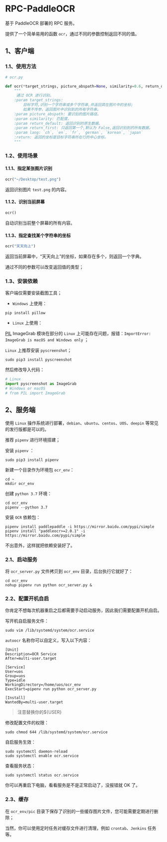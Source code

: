 # RPC-PaddleOCR

基于 PaddleOCR 部署的 RPC 服务。

提供了一个简单易用的函数 `ocr`，通过不同的参数控制返回不同的值。

## 1、客户端

### 1.1、使用方法

```python
# ocr.py

def ocr(*target_strings, picture_abspath=None, similarity=0.6, return_default=False, return_first=False, lang="ch"):
    """
     通过 OCR 进行识别。
    :param target_strings: 
        目标字符,识别一个字符串或多个字符串,并返回其在图片中的坐标;
        如果不传参，返回图片中识别到的所有字符串。
    :param picture_abspath: 要识别的图片路径。
    :param similarity: 匹配度。
    :param return_default: 返回识别的原生数据。
    :param return_first: 只返回第一个,默认为 False,返回识别到的所有数据。
    :param lang: `ch`, `en`, `fr`, `german`, `korean`, `japan`
    :return: 返回的坐标是目标字符串所在行的中心坐标。
    """
```

### 1.2、使用场景

#### 1.1.1、指定某张图片识别

```python
ocr("~/Desktop/test.png")
```

返回识别图片 `test.png` 的内容。 

#### 1.1.2、识别当前屏幕

```python
ocr()
```

自动识别当前整个屏幕的所有内容。

#### 1.1.3、指定查找某个字符串的坐标

```python
ocr("天天向上")
```

返回当前屏幕中，“天天向上”的坐标，如果存在多个，则返回一个字典。

通过不同的参数可以改变返回值的类型；

### 1.3、安装依赖

客户端仅需要安装截图工具；

- `Windows` 上使用：

```shell
pip install pillow
```

- `Linux` 上使用：

[PIL](https://en.wikipedia.org/wiki/Python_Imaging_Library) ImageGrab 模块在部分的 `Linux` 上可能存在问题，报错：`ImportError: ImageGrab is macOS and Windows only` ；

`Linux` 上推荐安装 `pyscreenshot`；

```shell
sudo pip3 install pyscreenshot
```

然后修改导入代码：

```python
# Linux
import pyscreenshot as ImageGrab
# Windows or macOS
# from PIL import ImageGrab
```

## 2、服务端

使用 `Linux` 操作系统进行部署，`debian`、`ubuntu`、`centos`、`UOS`、`deepin` 等常见的发行版都是可以的。

推荐 `pipenv` 进行环境搭建；

安装 `pipenv` ：

```
sudo pip3 install pipenv
```

新建一个目录作为环境包 `ocr_env`：

```
cd ~
mkdir ocr_env
```

创建 `python 3.7` 环境：

```
cd ocr_env
pipenv --python 3.7
```

安装 `OCR` 依赖包：

```
pipenv install paddlepaddle -i https://mirror.baidu.com/pypi/simple
pipenv install "paddleocr>=2.0.1" -i https://mirror.baidu.com/pypi/simple
```

不出意外，这样就把依赖安装好了。

### 2.1、启动服务

将 `ocr_server.py` 文件拷贝到 `ocr_env` 目录，后台执行它就好了：

```
cd ocr_env
nohup pipenv run python ocr_server.py &
```

### 2.2、配置开机自启

你肯定不想每次机器重启之后都需要手动启动服务，因此我们需要配置开机自启。

写开机自启服务文件：

```
sudo vim /lib/systemd/system/ocr.service
```

`autoocr` 名称你可以自定义，写入以下内容：

```
[Unit]
Description=OCR Service
After=multi-user.target

[Service]
User=uos
Group=uos
Type=idle
WorkingDirectory=/home/uos/ocr_env
ExecStart=pipenv run python ocr_server.py

[Install]
WantedBy=multi-user.target
```

> 注意替换你的${USER}

修改配置文件的权限：

```
sudo chmod 644 /lib/systemd/system/ocr.service
```

自启服务生效：

```
sudo systemctl daemon-reload
sudo systemctl enable ocr.service
```

查看服务状态：

```
sudo systemctl status ocr.service
```

你可以再重启下电脑，看看服务是不是正常启动了，没报错就 OK 了。

### 2.3、缓存

在 `ocr_env/pic` 目录下保存了识别的一些缓存图片文件，您可能需要定期进行删除；

当然，你可以使用定时任务对缓存文件进行清理，例如 `crontab`、`Jenkins` 任务等。
